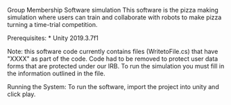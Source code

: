 Group Membership Software simulation
This software is the pizza making simulation where users can train and collaborate with robots to make pizza turning a time-trial competition.

Prerequisites:
        * Unity 2019.3.7f1

Note: this software code currently contains files (WritetoFile.cs) that have "XXXX" as part of the code. Code had to be removed to protect user data forms that are protected under our IRB. To run the simulation you must fill in the information outlined in the file.

Running the System:
To run the software, import the project into unity and click play.
